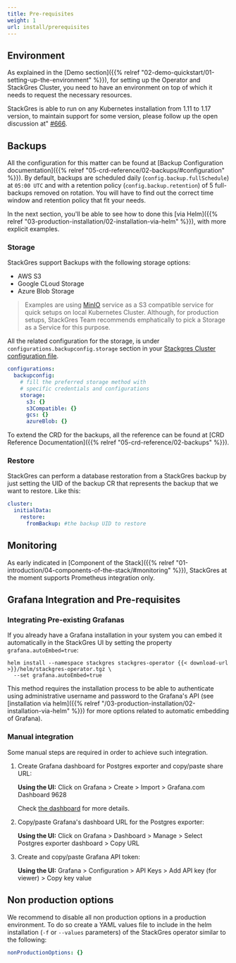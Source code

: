 ```yaml
---
title: Pre-requisites
weight: 1
url: install/prerequisites
---
```


## Environment

As explained in the [Demo section]({{% relref "02-demo-quickstart/01-setting-up-the-environment" %}}), for setting up the Operator and StackGres Cluster, you need to have an
environment on top of which it needs to request the necessary resources.

StackGres is able to run on any Kubernetes installation from 1.11 to 1.17 version, to maintain support for some version, please follow up the open discussion at" [#666](https://gitlab.com/ongresinc/stackgres/-/issues/666).

## Backups

All the configuration for this matter can be found at [Backup Configuration documentation]({{% relref "05-crd-reference/02-backups/#configuration" %}}). By default, backups are scheduled daily (`config.backup.fullSchedule`) at `05:00 UTC` and with a retention policy (`config.backup.retention`) of 5 full-backups removed on rotation. You will have to find out the correct time window and retention policy that fit your needs.

In the next section, you'll be able to see how to done this [via Helm]({{% relref "03-production-installation/02-installation-via-helm" %}}), with more explicit examples.

### Storage

StackGres support Backups with the following storage options:
 
* AWS S3
* Google CLoud Storage
* Azure Blob Storage


> Examples are using [MinIO](https://min.io/) service as a S3 compatible service for 
> quick setups on local Kubernetes Cluster. Although, for production setups, StackGres Team recommends
> emphatically to pick a Storage as a Service for this purpose.

All the related configuration for the storage, is under `configurations.backupconfig.storage` section in your [Stackgres Cluster configuration file](https://gitlab.com/ongresinc/stackgres/-/blob/development/stackgres-k8s/install/helm/stackgres-cluster/values.yaml#L100-148).

```yaml
configurations:
  backupconfig:
    # fill the preferred storage method with
    # specific credentials and configurations
    storage:
      s3: {}
      s3Compatible: {}
      gcs: {}
      azureBlob: {}
```

To extend the CRD for the backups, all the reference can be found at [CRD Reference Documentation]({{% relref "05-crd-reference/02-backups" %}}).

### Restore

StackGres can perform a database restoration from a StackGres backup by just setting the UID of 
 the backup CR that represents the backup that we want to restore. Like this:

``` yaml
cluster:
  initialData:
    restore:
      fromBackup: #the backup UID to restore
```

## Monitoring

As early indicated in [Component of the Stack]({{% relref "01-introduction/04-components-of-the-stack/#monitoring" %}}), StackGres at the moment supports Prometheus integration only. 

## Grafana Integration and Pre-requisites

### Integrating Pre-existing Grafanas

If you already have a Grafana installation in your system you can embed it automatically in the
 StackGres UI by setting the property `grafana.autoEmbed=true`:

```
helm install --namespace stackgres stackgres-operator {{< download-url >}}/helm/stackgres-operator.tgz \
  --set grafana.autoEmbed=true
```

This method requires the installation process to be able to authenticate using administrative username and password to the Grafana's API (see [installation via helm]({{% relref "/03-production-installation/02-installation-via-helm" %}}) for more options related to automatic embedding of Grafana).

### Manual integration

Some manual steps are required in order to achieve such integration.

1. Create Grafana dashboard for Postgres exporter and copy/paste share URL:

    **Using the UI:** Click on Grafana > Create > Import > Grafana.com Dashboard 9628

    Check [the dashboard](https://grafana.com/grafana/dashboards/9628) for more details.

2. Copy/paste Grafana's dashboard URL for the Postgres exporter:

    **Using the UI:** Click on Grafana > Dashboard > Manage > Select Postgres exporter dashboard > Copy URL

3. Create and copy/paste Grafana API token:

    **Using the UI:** Grafana > Configuration > API Keys > Add API key (for viewer) > Copy key value

## Non production options

We recommend to disable all non production options in a production environment. To do so create a
 YAML values file to include in the helm installation (`-f` or `--values` parameters) of the
 StackGres operator similar to the following:

``` yaml
nonProductionOptions: {}
```
